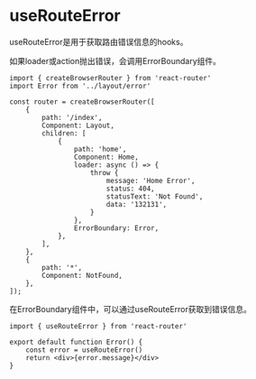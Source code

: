 # useRouteError

useRouteError是用于获取路由错误信息的hooks。


如果loader或action抛出错误，会调用ErrorBoundary组件。
```tsx
import { createBrowserRouter } from 'react-router'
import Error from '../layout/error'

const router = createBrowserRouter([
    {
        path: '/index',
        Component: Layout,
        children: [
            {
                path: 'home',
                Component: Home,
                loader: async () => {
                    throw {
                        message: 'Home Error',
                        status: 404,
                        statusText: 'Not Found',
                        data: '132131',
                    }
                },
                ErrorBoundary: Error,
            },
        ],
    },
    {
        path: '*',
        Component: NotFound,
    },
]);
```


在ErrorBoundary组件中，可以通过useRouteError获取到错误信息。

```tsx
import { useRouteError } from 'react-router'

export default function Error() {
    const error = useRouteError()
    return <div>{error.message}</div>
}
```

